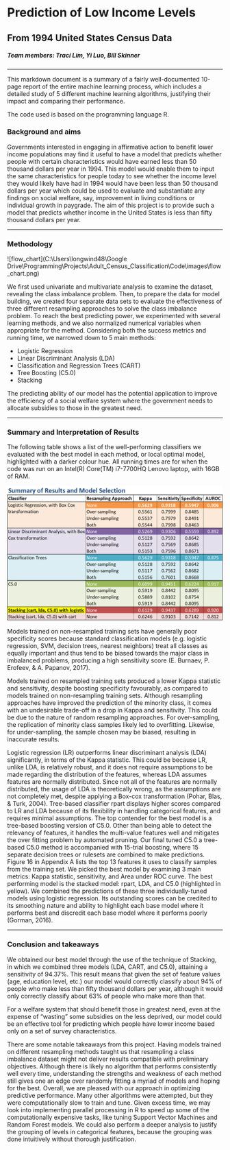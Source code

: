 # Prediction of Low Income Levels 

## From 1994 United States Census Data    
##### Team members: Traci Lim, Yi Luo, Bill Skinner
---
This markdown document is a summary of a fairly well-documented 10-page report of the entire machine learning process, which includes a detailed study of 5 different machine learning algorithms, justifying their impact and comparing their performance. 

The code used is based on the programming language R.

### Background and aims

Governments interested in engaging in affirmative action to benefit lower income populations may find it useful to have a model that predicts whether people with certain characteristics would have earned less than 50 thousand dollars per year in 1994. This model would enable them to input the same characteristics for people today to see whether the income level they would likely have had in 1994 would have been less than 50 thousand dollars per year which could be used to evaluate and substantiate any findings on social welfare, say, improvement in living conditions or individual growth in paygrade. The aim of this project is to provide such a model that predicts whether income in the United States is less than fifty thousand dollars per year.    

---

### Methodology 



![flow_chart](C:\Users\longwind48\Google Drive\Programming\Projects\Adult_Census_Classification\Code\images\flow_chart.png)



We first used univariate and multivariate analysis to examine the dataset, revealing the class imbalance problem. Then, to prepare the data for model building, we created four separate data sets to evaluate the effectiveness of three different resampling approaches to solve the class imbalance problem. To reach the best predicting power, we experimented with several learning methods, and we also normalized numerical variables when appropriate for the method. Considering both the success metrics and running time, we narrowed down to 5 main methods: 

- Logistic Regression
- Linear Discriminant Analysis (LDA)
- Classification and Regression Trees (CART)
- Tree Boosting (C5.0)
- Stacking

The predicting ability of our model has the potential application to improve the efficiency of a social welfare system where the government needs to allocate subsidies to those in the greatest need.    

---

### Summary and Interpretation of Results 

The following table shows a list of the well-performing classifiers we evaluated with the best model in each method, or local optimal model, highlighted with a darker colour hue. All running times are for when the code was run on an Intel(R) Core(TM) i7-7700HQ Lenovo laptop, with 16GB of RAM.    

![model_sumary_table](\Code\images\model_sumary_table.png)

Models trained on non-resampled training sets have generally poor specificity scores because standard classification models (e.g. logistic regression, SVM, decision trees, nearest neighbors) treat all classes as equally important and thus tend to be biased towards the major class in imbalanced problems, producing a high sensitivity score (E. Burnaev, P. Erofeev, & A. Papanov, 2017). 

Models trained on resampled training sets produced a lower Kappa statistic and sensitivity, despite boosting specificity favourably, as compared to models trained on non-resampling training sets. Although resampling approaches have improved the prediction of the minority class, it comes with an undesirable trade-off in a drop in Kappa and sensitivity. This could be due to the nature of random resampling approaches. For over-sampling, the replication of minority class samples likely led to overfitting. Likewise, for under-sampling, the sample chosen may be biased, resulting in inaccurate results.  

Logistic regression (LR) outperforms linear discriminant analysis (LDA) significantly, in terms of the Kappa statistic. This could be because LR, unlike LDA, is relatively robust, and it does not require assumptions to be made regarding the distribution of the features, whereas LDA assumes features are normally distributed. Since not all of the features are normally distributed, the usage of LDA is theoretically wrong, as the assumptions are not completely met, despite applying a Box-cox transformation (Pohar, Blas, & Turk, 2004). Tree-based classifier rpart displays higher scores compared to LR and LDA because of its flexibility in handling categorical features, and requires minimal assumptions. The top contender for the best model is a tree-based boosting version of C5.0. Other than being able to detect the relevancy of features, it handles the multi-value features well and mitigates the over fitting problem by automated pruning. Our final tuned C5.0 a tree-based C5.0 method is accompanied with 15-trial boosting, where 15 separate decision trees or rulesets are combined to make predictions. Figure 16 in Appendix A lists the top 13 features it uses to classify samples from the training set. We picked the best model by examining 3 main metrics: Kappa statistic, sensitivity, and Area under ROC curve. The best performing model is the stacked model: rpart, LDA, and C5.0 (highlighted in yellow). We combined the predictions of these three individually-tuned models using logistic regression. Its outstanding scores can be credited to its smoothing nature and ability to highlight each base model where it performs best and discredit each base model where it performs poorly (Gorman, 2016).

---

### Conclusion and takeaways

We obtained our best model through the use of the technique of Stacking, in which we combined three models (LDA, CART, and C5.0), attaining a sensitivity of 94.37%. This result means that given the set of feature values (age, education level, etc.) our model would correctly classify about 94% of people who make less than fifty thousand dollars per year, although it would only correctly classify about 63% of people who make more than that. 

For a welfare system that should benefit those in greatest need, even at the expense of “wasting” some subsidies on the less deprived, our model could be an effective tool for predicting which people have lower income based only on a set of survey characteristics. 

There are some notable takeaways from this project. Having models trained on different resampling methods taught us that resampling a class imbalance dataset might not deliver results compatible with preliminary objectives. Although there is likely no algorithm that performs consistently well every time, understanding the strengths and weakness of each method still gives one an edge over randomly fitting a myriad of models and hoping for the best. Overall, we are pleased with our approach in optimizing predictive performance. Many other algorithms were attempted, but they were computationally slow to train and tune. Given excess time, we may look into implementing parallel processing in R to speed up some of the computationally expensive tasks, like tuning Support Vector Machines and Random Forest models. We could also perform a deeper analysis to justify the grouping of levels in categorical features, because the grouping was done intuitively without thorough justification.    

 